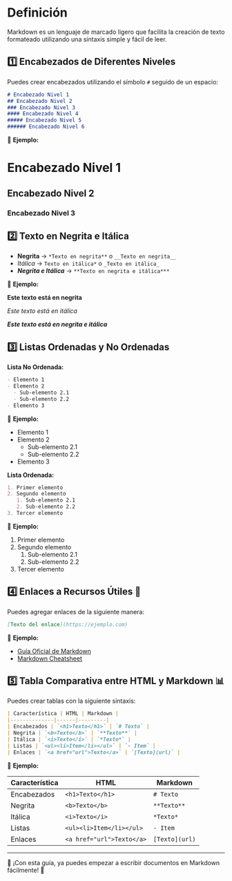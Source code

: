 # Definición

Markdown es un lenguaje de marcado ligero que facilita la creación de texto formateado utilizando una sintaxis simple y fácil de leer.

## 1️⃣ Encabezados de Diferentes Niveles

Puedes crear encabezados utilizando el símbolo `#` seguido de un espacio:

```markdown
# Encabezado Nivel 1
## Encabezado Nivel 2
### Encabezado Nivel 3
#### Encabezado Nivel 4
##### Encabezado Nivel 5
###### Encabezado Nivel 6

```

🔹 **Ejemplo:**

# Encabezado Nivel 1

## Encabezado Nivel 2

### Encabezado Nivel 3

## 2️⃣ Texto en Negrita e Itálica

- **Negrita** → `*Texto en negrita**` o `__Texto en negrita__`
- *Itálica* → `Texto en itálica*` o `_Texto en itálica_`
- ***Negrita e Itálica*** → `**Texto en negrita e itálica***`

🔹 **Ejemplo:**

**Este texto está en negrita**

*Este texto está en itálica*

***Este texto está en negrita e itálica***

## 3️⃣ Listas Ordenadas y No Ordenadas

**Lista No Ordenada:**

```markdown
- Elemento 1
- Elemento 2
  - Sub-elemento 2.1
  - Sub-elemento 2.2
- Elemento 3

```

🔹 **Ejemplo:**

- Elemento 1
- Elemento 2
    - Sub-elemento 2.1
    - Sub-elemento 2.2
- Elemento 3

**Lista Ordenada:**

```markdown
1. Primer elemento
2. Segundo elemento
   1. Sub-elemento 2.1
   2. Sub-elemento 2.2
3. Tercer elemento

```

🔹 **Ejemplo:**

1. Primer elemento
2. Segundo elemento
    1. Sub-elemento 2.1
    2. Sub-elemento 2.2
3. Tercer elemento

## 4️⃣ Enlaces a Recursos Útiles 🔗

Puedes agregar enlaces de la siguiente manera:

```markdown
[Texto del enlace](https://ejemplo.com)

```

🔹 **Ejemplo:**

- [Guía Oficial de Markdown](https://www.markdownguide.org/)
- [Markdown Cheatsheet](https://www.markdownguide.org/cheat-sheet/)

## 5️⃣ Tabla Comparativa entre HTML y Markdown 📊

Puedes crear tablas con la siguiente sintaxis:

```markdown
| Característica | HTML | Markdown |
|--------------|------|---------|
| Encabezados | `<h1>Texto</h1>` | `# Texto` |
| Negrita | `<b>Texto</b>` | `**Texto**` |
| Itálica | `<i>Texto</i>` | `*Texto*` |
| Listas | `<ul><li>Item</li></ul>` | `- Item` |
| Enlaces | `<a href="url">Texto</a>` | `[Texto](url)` |

```

🔹 **Ejemplo:**

| Característica | HTML | Markdown |
| --- | --- | --- |
| Encabezados | `<h1>Texto</h1>` | `# Texto` |
| Negrita | `<b>Texto</b>` | `**Texto**` |
| Itálica | `<i>Texto</i>` | `*Texto*` |
| Listas | `<ul><li>Item</li></ul>` | `- Item` |
| Enlaces | `<a href="url">Texto</a>` | `[Texto](url)` |

---

📌 ¡Con esta guía, ya puedes empezar a escribir documentos en Markdown fácilmente! 🚀
